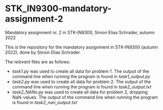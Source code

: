 # STK_IN9300-mandatory-assignment-2
Mandatory assignment nr. 2 in STK-IN9300, Simon Elias Schrader, autumn 2022

This is the repository for the mandatory assignment in STK-IN9300 (autumn 2022), done by Simon Elias Schrader.

The *relevant* files are as follows:
- *task1.py* was used to create all data for problem 1. The output of the command line when running the program is found in *task1_output.py*
- *task2.py* was used to create all data for problem 2. The output of the command line when running the program is found in *task2_output.txt*
- *task2_NANs.py* was used to create all data for problem 2, dropping NaN-values. The output of the command line when running the program is found in *task2_nan_output.txt*
